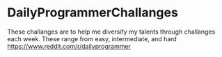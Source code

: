 # DailyProgrammerChallanges
These challanges are to help me diversify my talents through challanges each week.
These range from easy, intermediate, and hard
https://www.reddit.com/r/dailyprogrammer

